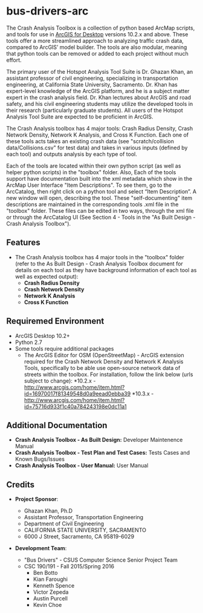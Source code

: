 # bus-drivers-arc
The Crash Analysis Toolbox is a collection of python based ArcMap scripts, and tools for use in [ArcGIS for Desktop](http://www.esri.com/software/arcgis/arcgis-for-desktop) versions 10.2.x and above. These tools offer a more streamlined approach to analyzing traffic crash data, compared to ArcGIS’ model builder.  The tools are also modular, meaning that python tools can be removed or added to each project without much effort. 

The primary user of the Hotspot Analysis Tool Suite is Dr. Ghazan Khan, an assistant professor of civil engineering, specializing in transportation engineering, at California State University, Sacramento.  Dr. Khan has expert-level knowledge of the ArcGIS platform, and he is a subject matter expert in the crash analysis field. Dr. Khan lectures about ArcGIS and road safety, and his civil engineering students may utilize the developed tools in their research (particularly graduate students).  All users of the Hotspot Analysis Tool Suite are expected to be proficient in ArcGIS.

The Crash Analysis toolbox has 4 major tools: Crash Radius Density, Crash Network Density, Network K Analysis, and Cross K Function. Each one of these tools acts takes an existing crash data (see "scratch/collision data/Collisions.csv" for test data) and takes in various inputs (defined by each tool) and outputs analysis by each type of tool. 

Each of the tools are located within their own python script (as well as helper python scripts) in the "toolbox" folder.
Also, Each of the tools support have documentation built into the xml metadata which show in the ArcMap User Interface "Item Descriptions".  To see them, go to the ArcCatalog, then right click on a python tool and select “Item Description”. A new window will open, describing the tool. These "self-documenting" item descriptions are maintained in the corresponding tools .xml file in the "toolbox" folder. These files can be edited in two ways, through the xml file or through the ArcCatalog UI (See Section 4 - Tools in the "As Built Design - Crash Analysis Toolbox"). 

## Features
* The Crash Analysis toolbox has 4 major tools in the "toolbox" folder (refer to the As Built Design - Crash Analysis Toolbox document for details on each tool as they have  background information of each tool as well as expected output):
  * **Crash Radius Density**
  * **Crash Network Density**
  * **Network K Analysis**
  * **Cross K Function**

## Requiremed Environment
* ArcGIS Desktop 10.2+ 
* Python 2.7
* Some tools require additional packages   
    * The ArcGIS Editor for OSM (OpenStreetMap) - ArcGIS extension required for the Crash Network Density and Network K Analysis Tools, specifically to be able use open-source network data of streets within the toolbox. For installation, follow the link below (urls subject to change): 
      *10.2.x - http://www.arcgis.com/home/item.html?id=16970017f81349548d0a9eead0ebba39 
      *10.3.x - http://www.arcgis.com/home/item.html?id=75716d933f1c40a784243198e0dc11a1 

## Additional Documentation
* **Crash Analysis Toolbox - As Built Design:** Developer Maintenence Manual
* **Crash Analysis Toolbox - Test Plan and Test Cases:** Tests Cases and Known Bugs/Issues
* **Crash Analysis Toolbox - User Manual:** User Manual

## Credits
* **Project Sponsor**: 
  * Ghazan Khan, Ph.D 
  * Assistant Professor, Transportation Engineering
  * Department of Civil Engineering
  * CALIFORNIA STATE UNIVERSITY, SACRAMENTO
  * 6000 J Street, Sacramento, CA 95819-6029

* **Development Team**:
  * "Bus Drivers" - CSUS Computer Science Senior Project Team
  * CSC 190/191   - Fall 2015/Spring 2016 
    * Ben Botto
    * Kian Faroughi
    * Kenneth Spence
    * Victor Zepeda
    * Austin Purcell
    * Kevin Choe

